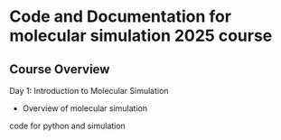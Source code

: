 # Code and Documentation for molecular simulation 2025 course

## Course Overview
Day 1: Introduction to Molecular Simulation
- Overview of molecular simulation

code for python and simulation